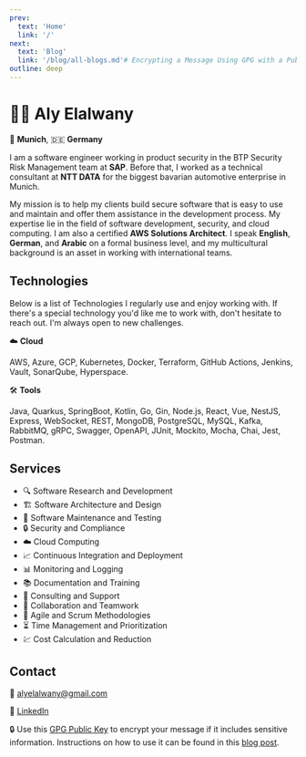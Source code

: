 ```yaml
---
prev:
  text: 'Home'
  link: '/'
next:
  text: 'Blog'
  link: '/blog/all-blogs.md'# Encrypting a Message Using GPG with a Public Key
outline: deep
---
```

# :man_technologist: Aly Elalwany
:round_pushpin: **Munich**, :de: **Germany**

I am a software engineer working in product security in the BTP Security Risk Management team at **SAP**. 
Before that, I worked as a technical consultant at **NTT DATA** for the biggest bavarian automotive enterprise in Munich. 

My mission is to help my clients build secure software that is easy to use and maintain and offer them assistance in the development process. 
My expertise lie in the field of software development, security, and cloud computing. I am also a certified **AWS Solutions Architect**.
I speak **English**, **German**, and **Arabic** on a formal business level, and my multicultural background is an asset in working with international teams. 

## Technologies

Below is a list of Technologies I regularly use and enjoy working with. If there's a special technology you'd like me to work with, don't hesitate to reach out. I'm always open to new challenges.


:cloud: **Cloud** 

AWS, Azure, GCP, Kubernetes, Docker, Terraform, GitHub Actions, Jenkins, Vault, SonarQube, Hyperspace.


:hammer_and_wrench: **Tools** 

Java, Quarkus, SpringBoot, Kotlin, Go, Gin, Node.js, React, Vue, NestJS, Express, WebSocket, REST, MongoDB, PostgreSQL, MySQL, Kafka, RabbitMQ, gRPC, Swagger, OpenAPI, JUnit, Mockito,  Mocha, Chai, Jest, Postman.


## Services

- :mag: Software Research and Development
- :building_construction: Software Architecture and Design
- :wrench: Software Maintenance and Testing 
- :lock: Security and Compliance
- :cloud: Cloud Computing
- :chart_with_upwards_trend: Continuous Integration and Deployment
- :bar_chart: Monitoring and Logging
- :books: Documentation and Training
- :speech_balloon: Consulting and Support
- :handshake: Collaboration and Teamwork
- :rocket: Agile and Scrum Methodologies
- :hourglass_flowing_sand: Time Management and Prioritization
- :chart: Cost Calculation and Reduction 

## Contact
:email: [alyelalwany@gmail.com](mailto:alyelalwany@gmail.com)

:link: [LinkedIn](https://www.linkedin.com/in/alyelalwany/)

:lock: Use this <a href="resources/publickey.alimagdi@protonmail.com-726fde8f2f5ec2d592dec63df17dec869958b3b0.asc" download>GPG Public Key</a> to encrypt your message if it includes sensitive information. 
Instructions on how to use it can be found in this [blog post](./blog/encrypting-with-gpg-public-key.md). 


